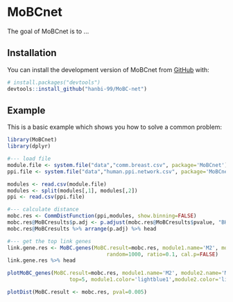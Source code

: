 
# MoBCnet

<!-- badges: start -->
<!-- badges: end -->

The goal of MoBCnet is to ...

## Installation

You can install the development version of MoBCnet from [GitHub](https://github.com/) with:

``` r
# install.packages("devtools")
devtools::install_github("hanbi-99/MoBC-net")
```

## Example

This is a basic example which shows you how to solve a common problem:

``` r
library(MoBCnet)
library(dplyr)

#--- load file
module.file <- system.file("data","comm.breast.csv", package='MoBCnet')
ppi.file <- system.file("data","human.ppi.network.csv", package='MoBCnet')

modules <- read.csv(module.file)
modules <- split(modules[,1], modules[,2])
ppi <- read.csv(ppi.file)

#--- calculate distance
mobc.res <- CommDistFunction(ppi,modules, show.binning=FALSE)
mobc.res@MoBCresults$p.adj <- p.adjust(mobc.res@MoBCresults$pvalue, "BH")
mobc.res@MoBCresults %>% arrange(p.adj) %>% head

#--- get the top link genes
link.gene.res <- MoBC.genes(MoBC.result=mobc.res, module1.name='M2', module2.name="M3",
                                random=1000, ratio=0.1, cal.p=FALSE)
link.gene.res %>% head

plotMoBC_genes(MoBC.result=mobc.res, module1.name='M2', module2.name='M3', 
                    top=5, module1.color='lightblue1',module2.color='lightpink')

plotDist(MoBC.result <- mobc.res, pval=0.005)


```


